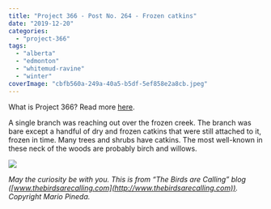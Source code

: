 ```yaml
---
title: "Project 366 - Post No. 264 - Frozen catkins"
date: "2019-12-20"
categories: 
  - "project-366"
tags: 
  - "alberta"
  - "edmonton"
  - "whitemud-ravine"
  - "winter"
coverImage: "cbfb560a-249a-40a5-b5df-5ef858e2a8cb.jpeg"
---
```


What is Project 366? Read more [here](https://thebirdsarecalling.com/2019/03/29/project-366/).

A single branch was reaching out over the frozen creek. The branch was bare except a handful of dry and frozen catkins that were still attached to it, frozen in time. Many trees and shrubs have catkins. The most well-known in these neck of the woods are probably birch and willows.

![](https://thebirdsarecallingandimustgo.files.wordpress.com/2019/12/cbfb560a-249a-40a5-b5df-5ef858e2a8cb.jpeg?w=1024)

_May the curiosity be with you. This is from “The Birds are Calling” blog ([www.thebirdsarecalling.com](http://www.thebirdsarecalling.com)). Copyright Mario Pineda._
